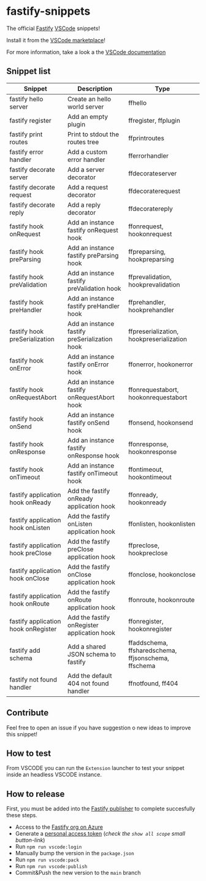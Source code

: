 # fastify-snippets

The official [Fastify](https://www.fastify.dev/) [VSCode](https://code.visualstudio.com/) snippets! 

Install it from the [VSCode marketplace](https://marketplace.visualstudio.com/items?itemName=fastify.fastify-snippets)!

For more information, take a look a the [VSCode documentation](https://code.visualstudio.com/docs/editor/userdefinedsnippets)

## Snippet list

<!-- ##TOC-BUILDER## -->
Snippet|Description|Type
---|---|---
fastify hello server|Create an hello world server|ffhello
fastify register|Add an empty plugin|ffregister, ffplugin
fastify print routes|Print to stdout the routes tree|ffprintroutes
fastify error handler|Add a custom error handler|fferrorhandler
fastify decorate server|Add a server decorator|ffdecorateserver
fastify decorate request|Add a request decorator|ffdecoraterequest
fastify decorate reply|Add a reply decorator|ffdecoratereply
fastify hook onRequest|Add an instance fastify onRequest hook|ffonrequest, hookonrequest
fastify hook preParsing|Add an instance fastify preParsing hook|ffpreparsing, hookpreparsing
fastify hook preValidation|Add an instance fastify preValidation hook|ffprevalidation, hookprevalidation
fastify hook preHandler|Add an instance fastify preHandler hook|ffprehandler, hookprehandler
fastify hook preSerialization|Add an instance fastify preSerialization hook|ffpreserialization, hookpreserialization
fastify hook onError|Add an instance fastify onError hook|ffonerror, hookonerror
fastify hook onRequestAbort|Add an instance fastify onRequestAbort hook|ffonrequestabort, hookonrequestabort
fastify hook onSend|Add an instance fastify onSend hook|ffonsend, hookonsend
fastify hook onResponse|Add an instance fastify onResponse hook|ffonresponse, hookonresponse
fastify hook onTimeout|Add an instance fastify onTimeout hook|ffontimeout, hookontimeout
fastify application hook onReady|Add the fastify onReady application hook|ffonready, hookonready
fastify application hook onListen|Add the fastify onListen application hook|ffonlisten, hookonlisten
fastify application hook preClose|Add the fastify preClose application hook|ffpreclose, hookpreclose
fastify application hook onClose|Add the fastify onClose application hook|ffonclose, hookonclose
fastify application hook onRoute|Add the fastify onRoute application hook|ffonroute, hookonroute
fastify application hook onRegister|Add the fastify onRegister application hook|ffonregister, hookonregister
fastify add schema|Add a shared JSON schema to fastify|ffaddschema, ffsharedschema, ffjsonschema, ffschema
fastify not found handler|Add the default 404 not found handler|ffnotfound, ff404
<!-- ##TOC-BUILDER-END## -->

## Contribute

Feel free to open an issue if you have suggestion o new ideas to improve this snippet!


## How to test

From VSCODE you can run the `Extension` launcher to test your snippet inside an headless VSCODE instance.

## How to release

First, you must be added into the [Fastify publisher](https://marketplace.visualstudio.com/manage/publishers/fastify) to complete succesfully these steps.

- Access to the [Fastify org on Azure](https://dev.azure.com/fastify/)
- Generate a [personal access token](https://code.visualstudio.com/api/working-with-extensions/publishing-extension#get-a-personal-access-token) (_check the `show all scope` small button-link_)
- Run `npm run vscode:login`
- Manually bump the version in the `package.json`
- Run `npm run vscode:pack`
- Run `npm run vscode:publish`
- Commit&Push the new version to the `main` branch
